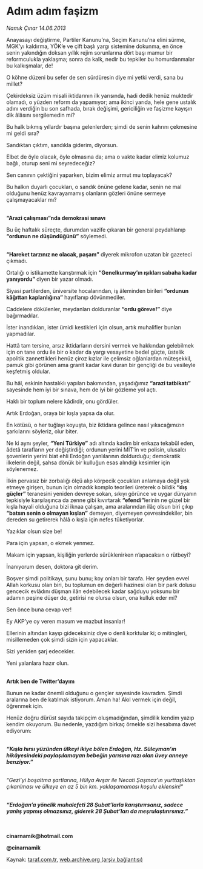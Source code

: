 # Adım adım faşizm

*Namık Çınar 14.06.2013*

<div class="yazi"><p>Anayasayı değiştirme, Partiler Kanunu’na, Seçim Kanunu’na elini sürme, MGK’yı kaldırma, YÖK’e ve çift başlı yargı sistemine dokunma, en önce senin yakındığın doksan yıllık rejim sorunlarına dört başı mamur bir reformculukla yaklaşma; sonra da kalk, nedir bu tepkiler bu homurdanmalar bu kalkışmalar, de!</p>
<p>O köhne düzeni bu sefer de sen sürdüresin diye mi yetki verdi, sana bu millet? </p>
<p>Çekirdeksiz üzüm misali iktidarının ilk yarısında, hadi dedik henüz muktedir olamadı, o yüzden reform da yapamıyor; ama ikinci yarıda, hele gene ustalık adını verdiğin bu son safhada, bırak değişimi, gericiliğin ve faşizme kayışın dik âlâsını sergilemedin mi?</p>
<p>Bu halk bıkmış yıllardır başına gelenlerden; şimdi de senin kahrını çekmesine mi geldi sıra?</p>
<p>Sandıktan çıktım, sandıkla giderim, diyorsun.</p>
<p>Elbet de öyle olacak, öyle olmasına da; ama o vakte kadar elimiz kolumuz bağlı, oturup seni mi seyredeceğiz?</p>
<p>Sen canının çektiğini yaparken, bizim elimiz armut mu toplayacak?</p>
<p>Bu halkın duyarlı çocukları, o sandık önüne gelene kadar, senin ne mal olduğunu henüz kavrayamamış olanların gözleri önüne sermeye çalışmayacaklar mı?</p>
<p><b><br/>“Arazi çalışması”nda demokrasi sınavı</b></p>
<p>Bu üç haftalık süreçte, durumdan vazife çıkaran bir general peydahlanıp <b>“ordunun ne düşündüğünü”</b> söylemedi.</p>
<p><b><br/>“Hareket tarzınız ne olacak, paşam”</b> diyerek mikrofon uzatan bir gazeteci çıkmadı.</p>
<p>Ortalığı o istikamette karıştırmak için <b>“Genelkurmay’ın ışıkları sabaha kadar yanıyordu” </b>diyen bir yazar olmadı.</p>
<p>Siyasi partilerden, üniversite hocalarından, iş âleminden birileri <b>“ordunun kâğıttan kaplanlığına”</b> hayıflanıp dövünmediler.</p>
<p>Caddelere dökülenler, meydanları dolduranlar <b>“ordu göreve!”</b> diye bağırmadılar.</p>
<p>İster inandıkları, ister ümidi kestikleri için olsun, artık muhalifler bunları yapmadılar.</p>
<p>Hattâ tam tersine, arsız iktidarların dersini vermek ve hakkından gelebilmek için on tane ordu ile bir o kadar da yargı vesayetine bedel güçte, üstelik apolitik zannettikleri henüz çiroz kızlar ile çelimsiz oğlanlardan müteşekkil, pamuk gibi görünen ama granit kadar kavi duran bir gençliği de bu vesileyle keşfetmiş oldular.</p>
<p>Bu hâl, eskinin hastalıklı yapıları bakımından, yaşadığımız <b>“arazi tatbikatı” </b>sayesinde hem iyi bir sınava, hem de iyi bir gözleme yol açtı.</p>
<p>Haklı bir toplum nelere kâdirdir, onu gördüler.</p>
<p>Artık Erdoğan, oraya bir kışla yapsa da olur.</p>
<p>En kötüsü, o her tuğlayı koyuşta, biz iktidara gelince nasıl yıkacağımızın şarkılarını söyleriz, olur biter.</p>
<p>Ne ki aynı şeyler, <b>“Yeni Türkiye”</b> adı altında kadim bir enkaza tekabül eden, âdetâ tarafların yer değiştirdiği; ordunun yerini MİT’in ve polisin, ulusalcı şovenlerin yerini biat ehli Erdoğan yanlılarının doldurduğu; demokratik ilkelerin değil, şahsa dönük bir kulluğun esas alındığı kesimler için söylenemez.</p>
<p>İlkin pervasız bir zorbalığı ölçü alıp körpecik çocukları anlamaya değil yok etmeye girişen, bunun için olmadık komplo teorileri üreterek o bildik <b>“dış güçler”</b> teranesini yeniden devreye sokan, sıkıyı görünce ve uygar dünyanın tepkisiyle karşılaşınca da zenne gibi kıvırtarak <b>“efendi”</b>lerinin ne güzel bir kışla hayali olduğuna bizi iknaa çalışan, ama aralarından ilâç olsun biri çıkıp <b>“batsın senin o olmayan kışlan”</b> demeyen, diyemeyen çevresindekiler, bin dereden su getirerek hâlâ o kışla için nefes tüketiyorlar.</p>
<p>Yazıklar olsun size be!</p>
<p>Para için yapsan, o ekmek yenmez.</p>
<p>Makam için yapsan, kişiliğin yerlerde sürüklenirken n’apacaksın o rütbeyi?</p>
<p>İnanıyorum desen, doktora git derim.</p>
<p>Boşver şimdi politikayı, şunu bunu; koy onları bir tarafa. Her şeyden evvel Allah korkusu olan biri, bu toplumun en değerli hazinesi olan bir park dolusu gencecik evlâdını düşman ilân edebilecek kadar sağduyu yoksunu bir adamın peşine düşer de, getirisi ne olursa olsun, ona kulluk eder mi?</p>
<p>Sen önce buna cevap ver!</p>
<p>Ey AKP’ye oy veren masum ve mazbut insanlar!</p>
<p>Ellerinin altından kayıp gideceksiniz diye o denli korktular ki; o mitingleri, misillemeden çok şimdi sizin için yapacaklar.</p>
<p>Sizi yeniden şarj edecekler.</p>
<p>Yeni yalanlara hazır olun.</p>
<p><b><br/>Artık ben de Twitter’dayım</b></p>
<p>Bunun ne kadar önemli olduğunu o gençler sayesinde kavradım. Şimdi aralarına ben de katılmak istiyorum. Aman ha! Akıl vermek için değil, öğrenmek için.</p>
<p>Henüz doğru dürüst sayıda takipçim oluşmadığından, şimdilik kendim yazıp kendim okuyorum. Bu nedenle, yazdığım birkaç örnekle sizi hesabıma davet ediyorum:</p>
<p><b><i><br/>“Kışla hırsı yüzünden ülkeyi ikiye bölen Erdoğan, Hz. Süleyman’ın hikâyesindeki paylaşılamayan bebeğin yarısına razı olan üvey anneye benziyor.”</i></b></p>
<p><i><br/>“Gezi’yi boşaltma şartlarına, Hülya Avşar ile Necati Şaşmaz’ın yurttaşlıktan çıkarılması ve ülkeye en az 5 bin km. yaklaşamaması koşulu eklensin!"</i><b><i></i></b></p>
<p><b><i><br/>“Erdoğan’a yönelik muhalefeti 28 Şubat’larla karıştırırsanız, sadece yanlış yapmış olmazsınız, giderek 28 Şubat’ları da meşrulaştırırsınız.”</i></b></p>
<p><b><br/><br/>cinarnamik@hotmail.com</b></p>
<p><b>@cinarnamik</b></p>
</div>

Kaynak: [taraf.com.tr](m), [web.archive.org (arşiv bağlantısı)](http://web.archive.org/web/20130618005756/http://taraf.com.tr:80/namik-cinar/makale-adim-adim-fasizm.htm)
